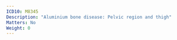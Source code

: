 ```yaml
---
ICD10: M8345
Description: "Aluminium bone disease: Pelvic region and thigh"
Matters: No
Weight: 0
---
```

